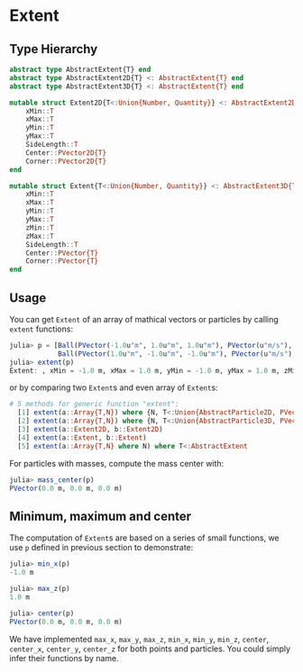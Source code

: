 # Extent

## Type Hierarchy

```julia
abstract type AbstractExtent{T} end
abstract type AbstractExtent2D{T} <: AbstractExtent{T} end
abstract type AbstractExtent3D{T} <: AbstractExtent{T} end

mutable struct Extent2D{T<:Union{Number, Quantity}} <: AbstractExtent2D{T}
    xMin::T
    xMax::T
    yMin::T
    yMax::T
    SideLength::T
    Center::PVector2D{T}
    Corner::PVector2D{T}
end

mutable struct Extent{T<:Union{Number, Quantity}} <: AbstractExtent3D{T}
    xMin::T
    xMax::T
    yMin::T
    yMax::T
    zMin::T
    zMax::T
    SideLength::T
    Center::PVector{T}
    Corner::PVector{T}
end
```

## Usage

You can get `Extent` of an array of mathical vectors or particles by calling `extent` functions:
```julia
julia> p = [Ball(PVector(-1.0u"m", 1.0u"m", 1.0u"m"), PVector(u"m/s"), PVector(u"m/s^2"), 1.0u"kg", 1),
            Ball(PVector(1.0u"m", -1.0u"m", -1.0u"m"), PVector(u"m/s"), PVector(u"m/s^2"), 1000.0u"g", 2)]
julia> extent(p)
Extent: , xMin = -1.0 m, xMax = 1.0 m, yMin = -1.0 m, yMax = 1.0 m, zMin = -1.0 m, zMax = 1.0 m, SideLength = 2.0 m, Center = PVector(0.0 m, 0.0 m, 0.0 m), Corner = PVector(-1.0 m, -1.0 m, -1.0 m)
```
or by comparing two `Extent`s and even array of `Extent`s:
```julia
# 5 methods for generic function "extent":
  [1] extent(a::Array{T,N}) where {N, T<:Union{AbstractParticle2D, PVector2D}}
  [2] extent(a::Array{T,N}) where {N, T<:Union{AbstractParticle3D, PVector}}
  [3] extent(a::Extent2D, b::Extent2D)
  [4] extent(a::Extent, b::Extent)
  [5] extent(a::Array{T,N} where N) where T<:AbstractExtent

```

For particles with masses, compute the mass center with:
```julia
julia> mass_center(p)
PVector(0.0 m, 0.0 m, 0.0 m)
```

## Minimum, maximum and center

The computation of `Extent`s are based on a series of small functions, we use `p` defined in previous section to demonstrate:
```julia
julia> min_x(p)
-1.0 m

julia> max_z(p)
1.0 m

julia> center(p)
PVector(0.0 m, 0.0 m, 0.0 m)
```

We have implemented `max_x`, `max_y`, `max_z`, `min_x`, `min_y`, `min_z`, `center`, `center_x`, `center_y`, `center_z` for both points and particles. You could simply infer their functions by name.